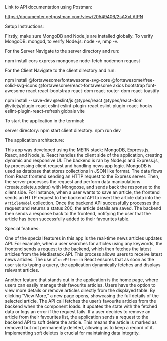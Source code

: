 Link to API documentation using Postman:

https://documenter.getpostman.com/view/20549406/2sAXxLAtPN

Setup Instructions:

Firstly, make sure MongoDB and Node.js are installed globally.
To verify MongoDB: mongod, to verify Node.js: node -v, nmp -v.

For the Server
Navigate to the server directory and run:

npm install cors express mongoose node-fetch nodemon request

For the Client
Navigate to the client directory and run:

npm install @fortawesome/fontawesome-svg-core @fortawesome/free-solid-svg-icons @fortawesome/react-fontawesome axios bootstrap font-awesome react react-bootstrap react-dom react-router-dom react-toastify

npm install --save-dev @eslint/js @types/react @types/react-dom @vitejs/plugin-react eslint eslint-plugin-react eslint-plugin-react-hooks eslint-plugin-react-refresh globals vite

To start the application in the terminal:

server directory: npm start
client directory: npm run dev

The application architecture:

This app was developed using the MERN stack: MongoDB, Express.js, React, and Node.js. React handles the client side of the application,
creating dynamic and responsive UI. The backend is ran by Node.js and Express.js, by processing client request and handling news app logic.
MongoDB is used as database that stores collections in JSON like format. The data flows from React frontend sending an HTTP request to the
Express server. Then, the server processes the request and perform data manipulations (create,delete,update) with Mongoose, and sends back the response to the client side. For instance, when a user wants to save an article, the frontend sends an HTTP request to the backend API to insert the article data into the `ArticleModel` collection. Once the backend API successfully processes the request and returns a status 200, the article details are saved. The backend then sends a response back to the frontend, notifying the user that the article has been successfully added to their favourites table.

Special features:

One of the special features in this app is the real-time news articles updates API. For example, when a user searches for articles using any keywords, the frontend sends a request to the backend, which then fetches the latest articles from the Mediastack API. This process allows users to receive latest news articles. The use of `useEffect` in React ensures that as soon as the user starts typing a query, the application dynamically fetches and displays relevant articles.

Another feature that stands out in the application is the home page, where users can easily manage their favourite articles. Users have the option to view more details or remove articles directly from the displayed table. By clicking “View More,” a new page opens, showcasing the full details of the selected article. The API call fetches the user’s favourite articles from the backend when the component loads. It updates the state with the fetched data or logs an error if the request fails. If a user decides to remove an article from their favourites list, the application sends a request to the backend API to soft delete the article. This means the article is marked as removed but not permanently deleted, allowing us to keep a record of it. Implementing soft deletes is crucial for maintaining data integrity.
